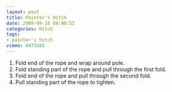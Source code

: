 ```yaml
---
layout: post
title: Painter's Hitch
date: 2009-09-10 08:00:52
categories: Hitch
tags:
- painter's hitch
vimeo: 6473103
---
```


1. Fold end of the rope and wrap around pole.
1. Fold standing part of the rope and pull through the first fold.
1. Fold end of the rope and pull through the second fold.
1. Pull standing part of the rope to tighten.

